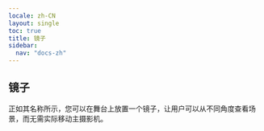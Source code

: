 ```yaml
---
locale: zh-CN
layout: single
toc: true
title: 镜子
sidebar:
  nav: "docs-zh"
---
```

## 镜子
正如其名称所示，您可以在舞台上放置一个镜子，让用户可以从不同角度查看场景，而无需实际移动主摄影机。